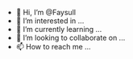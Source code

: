 - 👋 Hi, I’m @Faysull
- 👀 I’m interested in ...
- 🌱 I’m currently learning ...
- 💞️ I’m looking to collaborate on ...
- 📫 How to reach me ...

<!---
Faysull/Faysull is a ✨ special ✨ repository because its `README.md` (this file) appears on your GitHub profile.
You can click the Preview link to take a look at your changes.
--->
